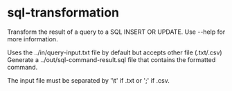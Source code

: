 # sql-transformation
Transform the result of a query to a SQL INSERT OR UPDATE.
Use --help for more information.

Uses the ../in/query-input.txt file by default but accepts other file (.txt/.csv)
Generate a ../out/sql-command-result.sql file that contains the formatted command.

The input file must be separated by '\t' if .txt or ';' if .csv.
